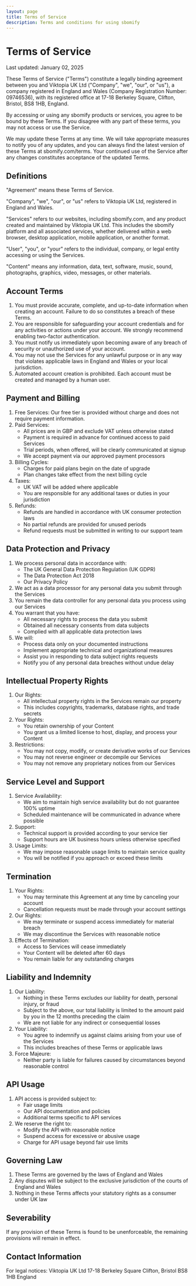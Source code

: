 ```yaml
---
layout: page
title: Terms of Service
description: Terms and conditions for using sbomify
---
```


# Terms of Service

Last updated: January 02, 2025

These Terms of Service ("Terms") constitute a legally binding agreement between you and Viktopia UK Ltd ("Company", "we", "our", or "us"), a company registered in England and Wales (Company Registration Number: 09746536), with its registered office at 17-18 Berkeley Square, Clifton, Bristol, BS8 1HB, England.

By accessing or using any sbomify products or services, you agree to be bound by these Terms. If you disagree with any part of these terms, you may not access or use the Service.

We may update these Terms at any time. We will take appropriate measures to notify you of any updates, and you can always find the latest version of these Terms at sbomify.com/terms. Your continued use of the Service after any changes constitutes acceptance of the updated Terms.

## Definitions

"Agreement" means these Terms of Service.

"Company", "we", "our", or "us" refers to Viktopia UK Ltd, registered in England and Wales.

"Services" refers to our websites, including sbomify.com, and any product created and maintained by Viktopia UK Ltd. This includes the sbomify platform and all associated services, whether delivered within a web browser, desktop application, mobile application, or another format.

"User", "you", or "your" refers to the individual, company, or legal entity accessing or using the Services.

"Content" means any information, data, text, software, music, sound, photographs, graphics, video, messages, or other materials.

## Account Terms

1. You must provide accurate, complete, and up-to-date information when creating an account. Failure to do so constitutes a breach of these Terms.
2. You are responsible for safeguarding your account credentials and for any activities or actions under your account. We strongly recommend enabling two-factor authentication.
3. You must notify us immediately upon becoming aware of any breach of security or unauthorized use of your account.
4. You may not use the Services for any unlawful purpose or in any way that violates applicable laws in England and Wales or your local jurisdiction.
5. Automated account creation is prohibited. Each account must be created and managed by a human user.

## Payment and Billing

1. Free Services: Our free tier is provided without charge and does not require payment information.
2. Paid Services:
   - All prices are in GBP and exclude VAT unless otherwise stated
   - Payment is required in advance for continued access to paid Services
   - Trial periods, when offered, will be clearly communicated at signup
   - We accept payment via our approved payment processors
3. Billing Cycles:
   - Charges for paid plans begin on the date of upgrade
   - Plan changes take effect from the next billing cycle
4. Taxes:
   - UK VAT will be added where applicable
   - You are responsible for any additional taxes or duties in your jurisdiction
5. Refunds:
   - Refunds are handled in accordance with UK consumer protection laws
   - No partial refunds are provided for unused periods
   - Refund requests must be submitted in writing to our support team

## Data Protection and Privacy

1. We process personal data in accordance with:
   - The UK General Data Protection Regulation (UK GDPR)
   - The Data Protection Act 2018
   - Our Privacy Policy
2. We act as a data processor for any personal data you submit through the Services
3. You remain the data controller for any personal data you process using our Services
4. You warrant that you have:
   - All necessary rights to process the data you submit
   - Obtained all necessary consents from data subjects
   - Complied with all applicable data protection laws
5. We will:
   - Process data only on your documented instructions
   - Implement appropriate technical and organizational measures
   - Assist you in responding to data subject rights requests
   - Notify you of any personal data breaches without undue delay

## Intellectual Property Rights

1. Our Rights:
   - All intellectual property rights in the Services remain our property
   - This includes copyrights, trademarks, database rights, and trade secrets
2. Your Rights:
   - You retain ownership of your Content
   - You grant us a limited license to host, display, and process your Content
3. Restrictions:
   - You may not copy, modify, or create derivative works of our Services
   - You may not reverse engineer or decompile our Services
   - You may not remove any proprietary notices from our Services

## Service Level and Support

1. Service Availability:
   - We aim to maintain high service availability but do not guarantee 100% uptime
   - Scheduled maintenance will be communicated in advance where possible
2. Support:
   - Technical support is provided according to your service tier
   - Support hours are UK business hours unless otherwise specified
3. Usage Limits:
   - We may impose reasonable usage limits to maintain service quality
   - You will be notified if you approach or exceed these limits

## Termination

1. Your Rights:
   - You may terminate this Agreement at any time by canceling your account
   - Cancellation requests must be made through your account settings
2. Our Rights:
   - We may terminate or suspend access immediately for material breach
   - We may discontinue the Services with reasonable notice
3. Effects of Termination:
   - Access to Services will cease immediately
   - Your Content will be deleted after 60 days
   - You remain liable for any outstanding charges

## Liability and Indemnity

1. Our Liability:
   - Nothing in these Terms excludes our liability for death, personal injury, or fraud
   - Subject to the above, our total liability is limited to the amount paid by you in the 12 months preceding the claim
   - We are not liable for any indirect or consequential losses
2. Your Liability:
   - You agree to indemnify us against claims arising from your use of the Services
   - This includes breaches of these Terms or applicable laws
3. Force Majeure:
   - Neither party is liable for failures caused by circumstances beyond reasonable control

## API Usage

1. API access is provided subject to:
   - Fair usage limits
   - Our API documentation and policies
   - Additional terms specific to API services
2. We reserve the right to:
   - Modify the API with reasonable notice
   - Suspend access for excessive or abusive usage
   - Charge for API usage beyond fair use limits

## Governing Law

1. These Terms are governed by the laws of England and Wales
2. Any disputes will be subject to the exclusive jurisdiction of the courts of England and Wales
3. Nothing in these Terms affects your statutory rights as a consumer under UK law

## Severability

If any provision of these Terms is found to be unenforceable, the remaining provisions will remain in effect.

## Contact Information

For legal notices:
Viktopia UK Ltd
17-18 Berkeley Square
Clifton, Bristol
BS8 1HB
England